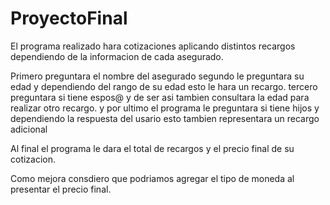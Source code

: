 # ProyectoFinal
El programa realizado hara cotizaciones aplicando distintos recargos 
dependiendo de la informacion de cada asegurado.

Primero preguntara el nombre del asegurado
segundo le preguntara su edad y dependiendo del rango de su edad esto le hara un recargo.
tercero preguntara si tiene espos@ y de ser asi tambien consultara la edad para realizar otro recargo.
y por ultimo el programa le preguntara si tiene hijos y dependiendo la respuesta del
usario esto tambien representara un recargo adicional

Al final el programa le dara el total de recargos y el precio final de su cotizacion. 

Como mejora consdiero que podriamos agregar el tipo de moneda al presentar el precio final.

